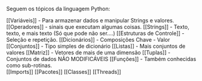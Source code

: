 Seguem os tópicos da linguagem Python:

[[Variáveis]] - Para armazenar dados e manipular Strings e valores.
[[Operadores]] - sinais que executam algumas coisas.
[[Strings]] - Texto, texto, e mais texto (Só que pode não ser....)
[[Estruturas de Controle]] - Seleção e repetição.
[[Dicionários]] - Composições Chave - Valor
[[Conjuntos]] - Tipo simples de dicionário
[[Listas]] - Mais conjuntos de valores
[[Matriz]] - Vetores de mais de uma dimensão
[[Tuplas]] - Conjuntos de dados NÃO MODIFICÁVEIS
[[Funções]] - Também conhecidas como sub-rotinas.  
[[Imports]]
[[Pacotes]]
[[Classes]]
[[Threads]]


